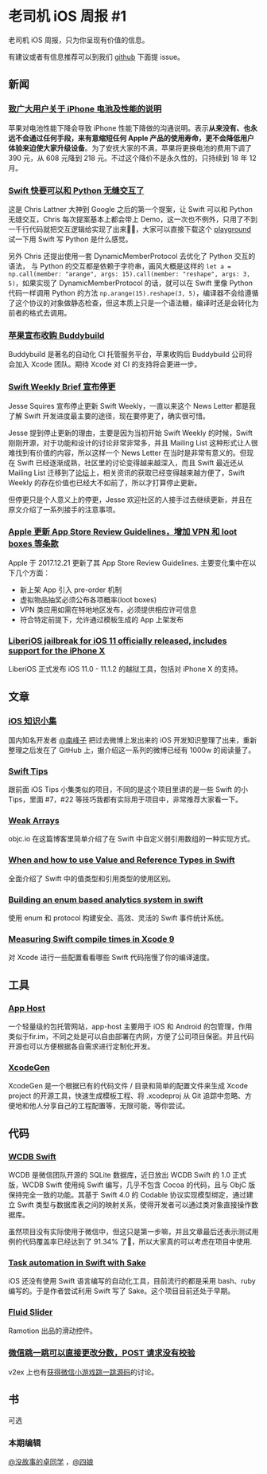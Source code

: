 # 老司机 iOS 周报 #1

老司机 iOS 周报，只为你呈现有价值的信息。

有建议或者有信息推荐可以到我们 [github](https://github.com/SwiftOldDriver/iOS-Weekly) 下面提 issue。

## 新闻

### [致广大用户关于 iPhone 电池及性能的说明](https://www.apple.com/cn/iphone-battery-and-performance/)

苹果对电池性能下降会导致 iPhone 性能下降做的沟通说明。表示**从来没有、也永远不会通过任何手段，来有意缩短任何 Apple 产品的使用寿命，更不会降低用户体验来迫使大家升级设备**。为了安抚大家的不满，苹果将更换电池的费用下调了 390 元，从 608 元降到 218 元。不过这个降价不是永久性的，只持续到 18 年 12 月。

### [Swift 快要可以和 Python 无缝交互了](https://lists.swift.org/pipermail/swift-evolution/Week-of-Mon-20171204/042029.html)

这是 Chris Lattner 大神到 Google 之后的第一个提案，让 Swift 可以和 Python 无缝交互，Chris 每次提案基本上都会带上 Demo，这一次也不例外，只用了不到一千行代码就把交互逻辑给实现了出来🤷‍♂️，大家可以直接下载这个 [playground](https://lists.swift.org/pipermail/swift-evolution/attachments/20171206/9103f31e/attachment.zip) 试一下用 Swift 写 Python 是什么感觉。

另外 Chris 还提出使用一套 DynamicMemberProtocol 去优化了 Python 交互的语法， 与 Python 的交互都是依赖于字符串，画风大概是这样的 `let a = np.call(member: "arange", args: 15).call(member: "reshape", args: 3, 5)`，如果实现了 DynamicMemberProtocol 的话，就可以在 Swift 里像 Python 代码一样调用 Python 的方法 `np.arange(15).reshape(3, 5)`，编译器不会给遵循了这个协议的对象做静态检查，但这本质上只是一个语法糖，编译时还是会转化为前者的格式去调用。

### [苹果宣布收购 Buddybuild](https://mp.weixin.qq.com/s?__biz=MzA3ODg4MDk0Ng==&mid=2651114092&idx=1&sn=2647b0230a12333e1b866e11165d7aa8)
Buddybuild 是著名的自动化 CI 托管服务平台，苹果收购后 Buddybuild 公司将会加入 Xcode 团队。期待 Xcode 对 CI 的支持将会更进一步。


### [Swift Weekly Brief 宣布停更](https://www.jessesquires.com/blog/swift-weekly-brief-hiatus/)

Jesse Squires 宣布停止更新 Swift Weekly，一直以来这个 News Letter 都是我了解 Swift 开发进度最主要的途径，现在要停更了，确实很可惜。

Jesse 提到停止更新的理由，主要是因为当初开始 Swift Weekly 的时候，Swift 刚刚开源，对于功能和设计的讨论非常非常多，并且 Mailing List 这种形式让人很难找到有价值的内容，所以这样一个 News Letter 在当时是非常有意义的。但现在 Swift 已经逐渐成熟，社区里的讨论变得越来越深入，而且 Swift 最近还从 Mailing List 迁移到了[论坛](https://forums.swift.org)上，相关资讯的获取已经变得越来越方便了，Swift Weekly 的存在价值也已经大不如前了，所以才打算停止更新。

但停更只是个人意义上的停更，Jesse 欢迎社区的人接手过去继续更新，并且在原文介绍了一系列接手的注意事项。

### [Apple 更新 App Store Review Guidelines，增加 VPN 和 loot boxes 等条款](http://www.appstorereviewguidelineshistory.com/)

Apple 于 2017.12.21 更新了其 App Store Review Guidelines. 主要变化集中在以下几个方面：

- 新上架 App 引入 pre-order 机制
- 虚拟物品抽奖必须公布各项概率(loot boxes)
- VPN 类应用如需在特地地区发布，必须提供相应许可信息
- 符合特定前提下，允许通过模板生成的 App 上架发布

### [LiberiOS jailbreak for iOS 11 officially released, includes support for the iPhone X](https://www.modmy.com/liberty-jailbreak-ios-11-released-includes-cydia-and-support-iphone-x)

LiberiOS 正式发布 iOS 11.0 - 11.1.2	的越狱工具，包括对 iPhone X 的支持。

## 文章

### [iOS 知识小集](https://github.com/southpeak/iOS-tech-set)

国内知名开发者 [@南峰子](https://weibo.com/touristdiary) 把过去微博上发出来的 iOS 开发知识整理了出来，重新整理之后发在了 GitHub 上，据介绍这一系列的微博已经有 1000w 的阅读量了。

### [Swift Tips](https://github.com/johnsundell/swifttips#53-string-based-enums-in-string-interpolation)

跟前面 iOS Tips 小集类似的项目，不同的是这个项目里讲的是一些 Swift 的小 Tips，里面 #7，#22 等技巧我都有实际用于项目中，非常推荐大家看一下。

### [Weak Arrays](https://www.objc.io/blog/2017/12/28/weak-arrays/)

objc.io 在这篇博客里简单介绍了在 Swift 中自定义弱引用数组的一种实现方式。

### [When and how to use Value and Reference Types in Swift](https://khawerkhaliq.com/blog/swift-value-types-reference-types/)

全面介绍了 Swift 中的值类型和引用类型的使用区别。

### [Building an enum based analytics system in swift](https://www.swiftbysundell.com/posts/building-an-enum-based-analytics-system-in-swift)

使用 enum 和 protocol 构建安全、高效、灵活的 Swift 事件统计系统。

### [Measuring Swift compile times in Xcode 9](https://www.jessesquires.com/blog/measuring-compile-times-xcode9/)

对 Xcode 进行一些配置看看哪些 Swift 代码拖慢了你的编译速度。

## 工具

### [App Host](https://github.com/pluosi/app-host)
一个轻量级的包托管网站，app-host 主要用于 iOS 和 Android 的包管理，作用类似于fir.im，不同之处是可以自由部署在内网，方便了公司项目保密。并且代码开源也可以方便根据各自需求进行定制化开发。

### [XcodeGen](https://github.com/yonaskolb/XcodeGen)
XcodeGen 是一个根据已有的代码文件 / 目录和简单的配置文件来生成 Xcode project 的开源工具，快速生成模板工程、将 .xcodeproj 从 Git 追踪中忽略、方便地和他人分享自己的工程配置等，无限可能，等你尝试。

## 代码

### [WCDB Swift](https://mp.weixin.qq.com/s/mf-JDZrTHAS0ViJBbpC1cA)

WCDB 是微信团队开源的 SQLite 数据库，近日放出 WCDB Swift 的 1.0 正式版，WCDB Swift 使用纯 Swift 编写，几乎不包含 Cocoa 的代码，且与 ObjC 版保持完全一致的功能。其基于 Swift 4.0 的 Codable 协议实现模型绑定，通过建立 Swift 类型与数据库表之间的映射关系，使得开发者可以通过类对象直接操作数据库。

虽然项目没有实际使用于微信中，但这只是第一步嘛，并且文章最后还表示测试用例的代码覆盖率已经达到了 91.34% 了🤔，所以大家真的可以考虑在项目中使用.

### [Task automation in Swift with Sake](http://ppinera.es/2017/12/15/sake.html)

iOS 还没有使用 Swift 语言编写的自动化工具，目前流行的都是采用 bash、ruby 编写的。于是作者尝试利用 Swift 写了 Sake。这个项目目前还处于早期。

### [Fluid Slider](https://github.com/Ramotion/fluid-slider)

Ramotion 出品的滑动控件。

### [微信跳一跳可以直接更改分数，POST 请求没有校验](https://gist.github.com/feix/6dd1f62a54c5efa10f1e1c24f8efc417)

v2ex 上也有[获得微信小游戏跳一跳源码](https://www.v2ex.com/t/419352)的讨论。

## 书

可选

### 本期编辑

[@没故事的卓同学](https://weibo.com/1926303682/profile) ，[@四娘](https://kemchenj.github.io)
